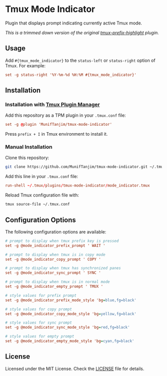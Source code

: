 # Tmux Mode Indicator

Plugin that displays prompt indicating currently active Tmux mode.

_This is a trimmed down version of the original [tmux-prefix-highlight](https://github.com/tmux-plugins/tmux-prefix-highlight) plugin._

## Usage

Add `#{tmux_mode_indicator}` to the `status-left` or `status-right` option of Tmux. For example:

```conf
set -g status-right '%Y-%m-%d %H:%M #{tmux_mode_indicator}'
```

## Installation

### Installation with [Tmux Plugin Manager](https://github.com/tmux-plugins/tpm)

Add this repository as a TPM plugin in your `.tmux.conf` file:

```conf
set -g @plugin 'MunifTanjim/tmux-mode-indicator'
```

Press `prefix + I` in Tmux environment to install it.

### Manual Installation

Clone this repository:

```bash
git clone https://github.com/MunifTanjim/tmux-mode-indicator.git ~/.tmux/plugins/tmux-mode-indicator
```

Add this line in your `.tmux.conf` file:

```conf
run-shell ~/.tmux/plugins/tmux-mode-indicator/mode_indicator.tmux
```

Reload Tmux configuration file with:

```sh
tmux source-file ~/.tmux.conf
```

## Configuration Options

The following configuration options are available:

```ini
# prompt to display when tmux prefix key is pressed
set -g @mode_indicator_prefix_prompt ' WAIT '

# prompt to display when tmux is in copy mode
set -g @mode_indicator_copy_prompt ' COPY '

# prompt to display when tmux has synchronized panes
set -g @mode_indicator_sync_prompt ' SYNC '

# prompt to display when tmux is in normal mode
set -g @mode_indicator_empty_prompt ' TMUX '

# style values for prefix prompt
set -g @mode_indicator_prefix_mode_style 'bg=blue,fg=black'

# style values for copy prompt
set -g @mode_indicator_copy_mode_style 'bg=yellow,fg=black'

# style values for sync prompt
set -g @mode_indicator_sync_mode_style 'bg=red,fg=black'

# style values for empty prompt
set -g @mode_indicator_empty_mode_style 'bg=cyan,fg=black'
```

## License

Licensed under the MIT License. Check the [LICENSE](./LICENSE) file for details.
